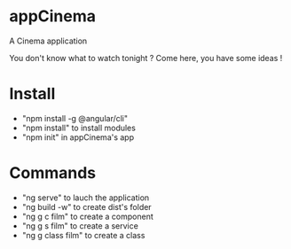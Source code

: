 # appCinema
A Cinema application 

You don't know what to watch tonight ? Come here, you have some ideas ! 


# Install 
- "npm install -g @angular/cli"
- "npm install" to install modules
- "npm init" in appCinema's app

# Commands
- "ng serve" to lauch the application
- "ng build -w" to create dist's folder
- "ng g c film" to create a component
- "ng g s film" to create a service
- "ng g class film" to create a class
